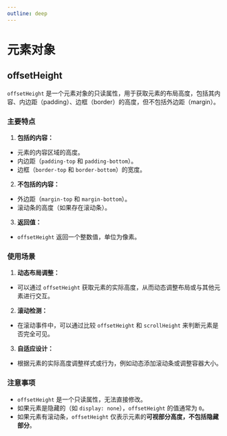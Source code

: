 ```yaml
---
outline: deep
---
```


# 元素对象

## offsetHeight

`offsetHeight` 是一个元素对象的只读属性，用于获取元素的布局高度，包括其内容、内边距（padding）、边框（border）的高度，但不包括外边距（margin）。

### 主要特点
1. **包括的内容：**
- 元素的内容区域的高度。
- 内边距（`padding-top` 和 `padding-bottom`）。
- 边框（`border-top` 和 `border-bottom`）的宽度。
2. **不包括的内容：**
- 外边距（`margin-top` 和 `margin-bottom`）。
- 滚动条的高度（如果存在滚动条）。
3. **返回值：**
- `offsetHeight` 返回一个整数值，单位为像素。

### 使用场景
1. **动态布局调整：**
- 可以通过 `offsetHeight` 获取元素的实际高度，从而动态调整布局或与其他元素进行交互。
2. **滚动检测：**
- 在滚动事件中，可以通过比较 `offsetHeight` 和 `scrollHeight` 来判断元素是否完全可见。
3. **自适应设计：**
- 根据元素的实际高度调整样式或行为，例如动态添加滚动条或调整容器大小。

### 注意事项
- `offsetHeight` 是一个只读属性，无法直接修改。
- 如果元素是隐藏的（如 `display: none`），`offsetHeight` 的值通常为 `0`。
- 如果元素有滚动条，`offsetHeight` 仅表示元素的**可视部分高度，不包括隐藏部分**。
